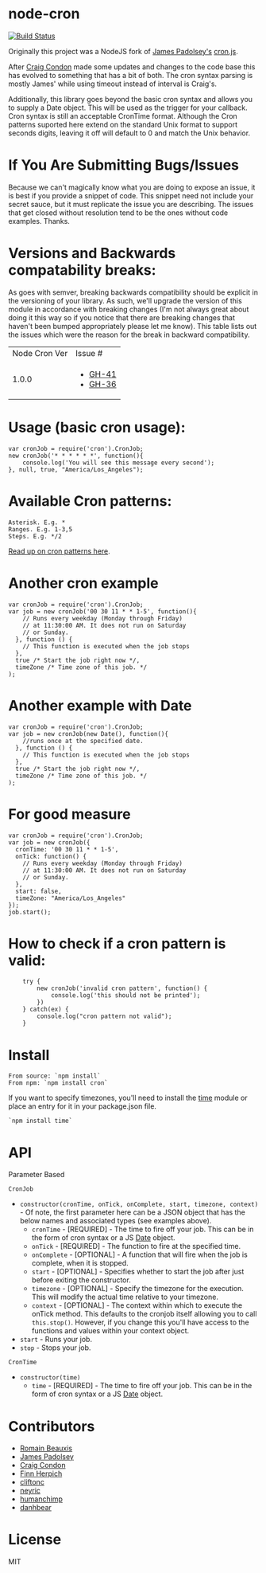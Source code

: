 node-cron
=========

[![Build Status](https://secure.travis-ci.org/ncb000gt/node-cron.png)](http://travis-ci.org/#!/ncb000gt/node-cron) 

Originally this project was a NodeJS fork of [James Padolsey's][jamespadolsey] [cron.js](http://github.com/padolsey/cron.js).

After [Craig Condon][crcn] made some updates and changes to the code base this has evolved to something that has a bit of both. The cron syntax parsing is mostly James' while using timeout instead of interval is Craig's.

Additionally, this library goes beyond the basic cron syntax and allows you to supply a Date object. This will be used as the trigger for your callback. Cron syntax is still an acceptable CronTime format. Although the Cron patterns suported here extend on the standard Unix format to support seconds digits, leaving it off will default to 0 and match the Unix behavior.

If You Are Submitting Bugs/Issues
=============

Because we can't magically know what you are doing to expose an issue, it is best if you provide a snippet of code. This snippet need not include your secret sauce, but it must replicate the issue you are describing. The issues that get closed without resolution tend to be the ones without code examples. Thanks.


Versions and Backwards compatability breaks:
==========

As goes with semver, breaking backwards compatibility should be explicit in the versioning of your library. As such, we'll upgrade the version of this module in accordance with breaking changes (I'm not always great about doing it this way so if you notice that there are breaking changes that haven't been bumped appropriately please let me know). This table lists out the issues which were the reason for the break in backward compatibility.

<table>
<tr>
<td>Node Cron Ver</td><td>Issue #</td>
</tr>
<tr>
<td>1.0.0</td><td><ul><li><a href="https://github.com/ncb000gt/node-cron/pull/41">GH-41</a></li><li><a href="https://github.com/ncb000gt/node-cron/pull/36">GH-36</a></li></ul></td>
</tr>
</table>


Usage (basic cron usage):
==========

    var cronJob = require('cron').CronJob;
    new cronJob('* * * * * *', function(){
        console.log('You will see this message every second');
    }, null, true, "America/Los_Angeles");
    

Available Cron patterns:
==========

    Asterisk. E.g. *
    Ranges. E.g. 1-3,5
    Steps. E.g. */2
    
[Read up on cron patterns here](http://crontab.org).

Another cron example
==========

    var cronJob = require('cron').CronJob;
    var job = new cronJob('00 30 11 * * 1-5', function(){
        // Runs every weekday (Monday through Friday)
        // at 11:30:00 AM. It does not run on Saturday
        // or Sunday.
      }, function () {
        // This function is executed when the job stops
      }, 
      true /* Start the job right now */,
      timeZone /* Time zone of this job. */
    );

Another example with Date
==========

    var cronJob = require('cron').CronJob;
    var job = new cronJob(new Date(), function(){
        //runs once at the specified date.
      }, function () {
        // This function is executed when the job stops
      }, 
      true /* Start the job right now */,
      timeZone /* Time zone of this job. */
    );

For good measure
==========

    var cronJob = require('cron').CronJob;
    var job = new cronJob({
      cronTime: '00 30 11 * * 1-5',
      onTick: function() {
        // Runs every weekday (Monday through Friday)
        // at 11:30:00 AM. It does not run on Saturday
        // or Sunday.
      },
      start: false,
      timeZone: "America/Los_Angeles"
    });
    job.start();


How to check if a cron pattern is valid:
==========

		try {
			new cronJob('invalid cron pattern', function() {
				console.log('this should not be printed');
			})
		} catch(ex) {
			console.log("cron pattern not valid");
		}


Install
==========

    From source: `npm install`
    From npm: `npm install cron`

If you want to specify timezones, you'll need to install the [time](https://github.com/TooTallNate/node-time) module or place an entry for it in your package.json file.

    `npm install time`


API
==========

Parameter Based

`CronJob`

  * `constructor(cronTime, onTick, onComplete, start, timezone, context)` - Of note, the first parameter here can be a JSON object that has the below names and associated types (see examples above).
    * `cronTime` - [REQUIRED] - The time to fire off your job. This can be in the form of cron syntax or a JS [Date](https://developer.mozilla.org/en/JavaScript/Reference/Global_Objects/Date) object.
    * `onTick` - [REQUIRED] - The function to fire at the specified time.
    * `onComplete` - [OPTIONAL] - A function that will fire when the job is complete, when it is stopped.
    * `start` - [OPTIONAL] - Specifies whether to start the job after just before exiting the constructor.
    * `timezone` - [OPTIONAL] - Specify the timezone for the execution. This will modify the actual time relative to your timezone.
    * `context` - [OPTIONAL] - The context within which to execute the onTick method. This defaults to the cronjob itself allowing you to call `this.stop()`. However, if you change this you'll have access to the functions and values within your context object.
  * `start` - Runs your job.
  * `stop` - Stops your job.

`CronTime`

  * `constructor(time)`
    * `time` - [REQUIRED] - The time to fire off your job. This can be in the form of cron syntax or a JS [Date](https://developer.mozilla.org/en/JavaScript/Reference/Global_Objects/Date) object.

Contributors
===========

* [Romain Beauxis][toots]
* [James Padolsey][jamespadolsey]
* [Craig Condon][crcn]
* [Finn Herpich][errorprone]
* [cliftonc][cliftonc]
* [neyric][neyric]
* [humanchimp][humanchimp]
* [danhbear][danhbear]

License
==========

MIT


[toots]:http://github.com/toots
[jamespadolsey]:http://github.com/padolsey
[crcn]:http://github.com/crcn
[cliftonc]:http://github.com/cliftonc
[neyric]:http://github.com/neyric
[humanchimp]:http://github.com/humanchimp
[errorprone]:http://github.com/ErrorProne
[danhbear]:http://github.com/danhbear
